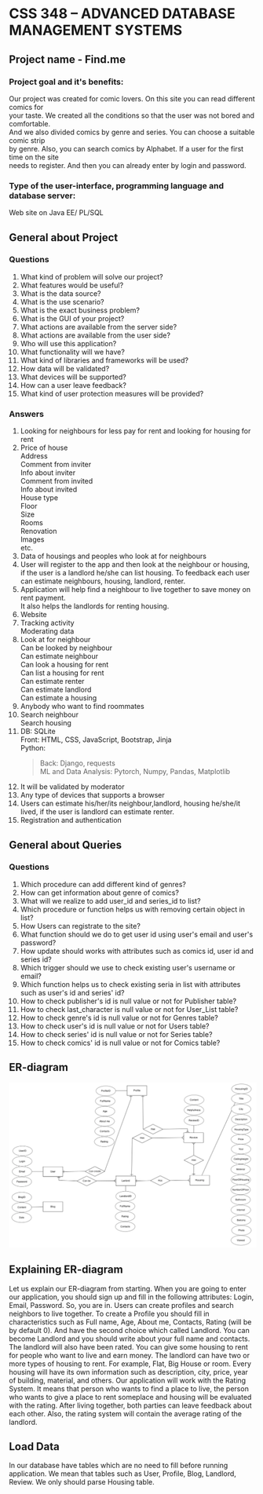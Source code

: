 # CSS 348 – ADVANCED DATABASE MANAGEMENT SYSTEMS
## Project name - Find.me

### Project goal and it's benefits:<br>
Our project was created for comic lovers. On this site you can read different comics for<br>
your taste. We created all the conditions so that the user was not bored and comfortable.<br>
And we also divided comics by genre and series. You can choose a suitable comic strip<br>
by genre. Also, you can search comics by Alphabet. If a user for the first time on the site<br>
needs to register. And then you can already enter by login and password.<br>


### Type of the user-interface, programming language and database server:<br>
Web site on Java EE/ PL/SQL

## General about Project

### Questions 
1. What kind of problem will solve our project? </br>
2. What features would be useful?</br>
3. What is the data source?</br>
4. What is the use scenario?</br>
5. What is the exact business problem?</br>
6. What is the GUI of your project? </br>
7. What actions are available from the server side? </br>
8. What actions are available from the user side?</br>
9. Who will use this application?</br>
10. What functionality will we have?</br>
11. What kind of libraries and frameworks will be used?</br>
12. How data will be validated?</br>
13. What devices will be supported?</br>
14. How can a user leave feedback?</br>
15. What kind of user protection measures will be provided?</br>
 
### Answers
1. Looking for neighbours for less pay for rent and looking for housing for rent</br>
2. Price of house</br>
   Address</br>
   Comment from inviter</br>
   Info about inviter</br>
   Comment from invited</br>
   Info about invited</br>
   House type</br>
   Floor</br>
   Size</br>
   Rooms</br>
   Renovation</br>
   Images</br>
   etc.</br>
3. Data of housings and peoples who look at for neighbours</br>
4. User will register to the app and then look at the neighbour or housing, </br> if the user is a landlord he/she can list housing. To feedback each user can estimate neighbours, housing, landlord, renter.
5. Application will help find a neighbour to live together to save money on rent payment. </br> 
   It also helps the landlords for renting housing.</br>
6. Website</br>
7. Tracking activity</br>
   Moderating data</br>
8. Look at for neighbour</br>
   Can be looked by neighbour</br>
   Can estimate neighbour</br>
   Can look a housing for rent</br>
   Can list a housing for rent</br>
   Can estimate renter</br>
   Сan estimate landlord</br>
   Can estimate a housing</br>
9. Anybody who want to find roommates </br>
10. Search neighbour</br>
    Search housing</br>
11. DB: SQLite</br>
    Front: HTML, CSS, JavaScript, Bootstrap, Jinja</br>
    Python: </br>
    >Back: Django, requests</br>
    >ML and Data Analysis: Pytorch, Numpy, Pandas, Matplotlib</br>
12. It will be validated by moderator</br>
13. Any type of devices that supports a browser</br>
14. Users can estimate his/her/its  neighbour,landlord, housing he/she/it lived, if the user is landlord can estimate renter.</br>
15. Registration and authentication</br>

## General about Queries

### Questions 
1. Which procedure can add different kind of genres? </br>
2. How can get information about genre of comics? </br>
3. What will we realize to add user_id and series_id to list? </br>
4. Which procedure or function helps us with removing certain object in list? </br>
5. How Users can registrate to the site?</br>
6. What function should we do to get user id using user's email and user's password? </br>
7. How update should works with attributes such as comics id, user id and series id? </br>
8. Which trigger should we use to check existing user's username or email? </br>
9. Which function helps us to check existing seria in list with attributes such as user's id and series' id?</br>
10. How to check publisher's id is null value or not for Publisher table? </br>
11. How to check last_character is null value or not for User_List table?</br>
12. How to check genre's id is null value or not for Genres table?</br>
13. How to check user's id is null value or not for Users table?</br>
14. How to check series' id is null value or not for Series table?</br>
15. How to check comics' id is null value or not for Comics table?</br>

## ER-diagram

![image info](Find.me-ER.png)

## Explaining ER-diagram
Let us explain our ER-diagram from starting. When you are going to enter our application, you should sign up and fill in the following attributes: Login, Email, Password. So, you are in. Users can create profiles and search neighbors to live together. To create a Profile you should fill in characteristics such as Full name, Age, About me, Contacts, Rating (will be by default 0). And have the second choice which called Landlord. You can become Landlord and you should write about your full name and contacts. The landlord will also have been rated. You can give some housing to rent for people who want to live and earn money. The landlord can have two or more types of housing to rent. For example, Flat, Big House or room.  Every housing will have its own information such as description, city, price, year of building, material, and others. Our application will work with the Rating System. It means that person who wants to find a place to live, the person who wants to give a place to rent someplace and housing will be evaluated with the rating. After living together, both parties can leave feedback about each other. Also, the rating system will contain the average rating of the landlord.

## Load Data
In our database have tables which are no need to fill before running application. We mean that tables such as User, Profile, Blog, Landlord, Review. We only should parse Housing table. 
